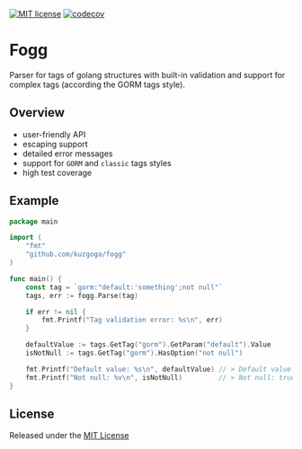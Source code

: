 [![MIT license](https://img.shields.io/badge/license-MIT-brightgreen.svg)](https://opensource.org/licenses/MIT)
[![codecov](https://codecov.io/gh/kuzgoga/fogg/graph/badge.svg?token=X8N0PNCKXB)](https://codecov.io/gh/kuzgoga/fogg)
# Fogg
Parser for tags of golang structures with built-in validation and support for complex tags (according the GORM tags style).

## Overview
* user-friendly API
* escaping support
* detailed error messages
* support for `GORM` and `classic` tags styles
* high test coverage

## Example
```go
package main

import (
	"fmt"
	"github.com/kuzgoga/fogg"
)

func main() {
	const tag = `gorm:"default:'something';not null"`
	tags, err := fogg.Parse(tag)

	if err != nil {
		fmt.Printf("Tag validation error: %s\n", err)
	}

	defaultValue := tags.GetTag("gorm").GetParam("default").Value
	isNotNull := tags.GetTag("gorm").HasOption("not null")

	fmt.Printf("Default value: %s\n", defaultValue) // > Default value: something
	fmt.Printf("Not null: %v\n", isNotNull)         // > Not null: true
}
```

## License
Released under the [MIT License](https://github.com/kuzgoga/fogg/blob/master/LICENSE)